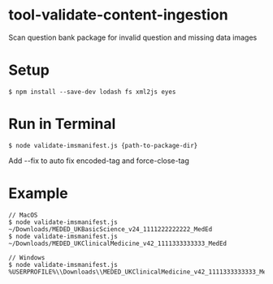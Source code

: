 # tool-validate-content-ingestion
Scan question bank package for invalid question and missing data images

# Setup
```
$ npm install --save-dev lodash fs xml2js eyes
```

# Run in Terminal
```
$ node validate-imsmanifest.js {path-to-package-dir}
```

Add --fix to auto fix encoded-tag and force-close-tag

# Example
```
// MacOS
$ node validate-imsmanifest.js ~/Downloads/MEDED_UKBasicScience_v24_1111222222222_MedEd
$ node validate-imsmanifest.js ~/Downloads/MEDED_UKClinicalMedicine_v42_1111333333333_MedEd

// Windows
$ node validate-imsmanifest.js %USERPROFILE%\\Downloads\\MEDED_UKClinicalMedicine_v42_1111333333333_MedEd
```
